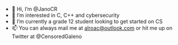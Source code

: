 - 👋 Hi, I’m @JanoCR
- 👀 I’m interested in C, C++ and cybersecurity
- 🌱 I’m currently a grade 12 student looking to get started on CS
- 📫 You can always mail me at alroac@outlook.com or hit me up on Twitter at @CensoredGaleno
